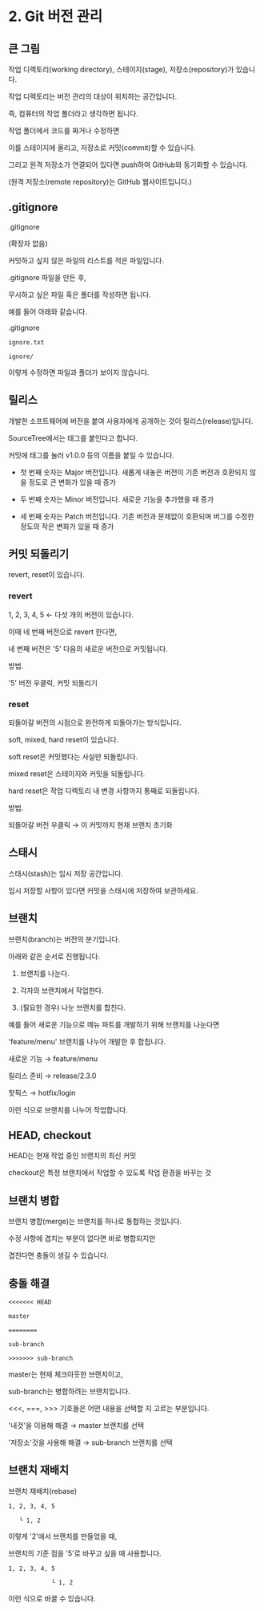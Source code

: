 # 2. Git 버전 관리


## 큰 그림

작업 디렉토리(working directory), 스테이지(stage), 저장소(repository)가 있습니다.

작업 디렉토리는 버전 관리의 대상이 위치하는 공간입니다.

즉, 컴퓨터의 작업 폴더라고 생각하면 됩니다.

작업 폴더에서 코드를 짜거나 수정하면

이를 스테이지에 올리고, 저장소로 커밋(commit)할 수 있습니다.

그리고 원격 저장소가 연결되어 있다면 push하여 GitHub와 동기화할 수 있습니다.  

(원격 저장소(remote repository)는 GitHub 웹사이트입니다.)



## .gitignore

.gitignore

(확장자 없음)

커밋하고 싶지 않은 파일의 리스트를 적은 파일입니다.

.gitignore 파일을 만든 후, 

무시하고 싶은 파일 혹은 폴더를 작성하면 됩니다.

예를 들어 아래와 같습니다.

.gitignore

    ignore.txt

    ignore/

이렇게 수정하면 파일과 폴더가 보이지 않습니다.

## 릴리스

개발한 소프트웨어에 버전을 붙여 사용자에게 공개하는 것이 릴리스(release)입니다.

SourceTree에서는 태그를 붙인다고 합니다.

커밋에 태그를 눌러 v1.0.0 등의 이름을 붙일 수 있습니다.

* 첫 번째 숫자는 Major 버전입니다. 새롭게 내놓은 버전이 기존 버전과 호환되지 않을 정도로 큰 변화가 있을 때 증가

* 두 번째 숫자는 Minor 버전입니다. 새로운 기능을 추가했을 때 증가

* 세 번째 숫자는 Patch 버전입니다. 기존 버전과 문제없이 호환되며 버그를 수정한 정도의 작은 변화가 있을 때 증가

## 커밋 되돌리기

revert, reset이 있습니다.

### revert

1, 2, 3, 4, 5 ← 다섯 개의 버전이 있습니다.

이때 네 번째 버전으로 revert 한다면, 

네 번째 버전은 '5' 다음의 새로운 버전으로 커밋됩니다.

방법. 

'5' 버전 우클릭, 커밋 되돌리기

### reset 

되돌아갈 버전의 시점으로 완전하게 되돌아가는 방식입니다.

soft, mixed, hard reset이 있습니다.

soft reset은 커밋했다는 사실만 되돌립니다. 

mixed reset은 스테이지와 커밋을 되돌립니다.

hard reset은 작업 디렉토리 내 변경 사항까지 통째로 되돌립니다.

방법. 

되돌아갈 버전 우클릭 → 이 커밋까지 현재 브랜치 초기화

## 스태시

스태시(stash)는 임시 저장 공간입니다.

임시 저장할 사항이 있다면 커밋을 스태시에 저장하여 보관하세요.


## 브랜치

브랜치(branch)는 버전의 분기입니다.

아래와 같은 순서로 진행됩니다.

1. 브랜치를 나눈다.

2. 각자의 브랜치에서 작업한다.

3. (필요한 경우) 나눈 브랜치를 합친다.

예를 들어 새로운 기능으로 메뉴 파트를 개발하기 위해 브랜치를 나눈다면

'feature/menu' 브랜치를 나누어 개발한 후 합칩니다.

새로운 기능 → feature/menu

릴리스 준비 → release/2.3.0

핫픽스 → hotfix/login 

이런 식으로 브랜치를 나누어 작업합니다.


## HEAD, checkout

HEAD는 현재 작업 중인 브랜치의 최신 커밋

checkout은 특정 브랜치에서 작업할 수 있도록 작업 환경을 바꾸는 것


## 브랜치 병합

브랜치 병합(merge)는 브랜치를 하나로 통합하는 것입니다.

수정 사항에 겹치는 부분이 없다면 바로 병합되지만

겹친다면 충돌이 생길 수 있습니다.

## 충돌 해결

    <<<<<<< HEAD

    master

    ========

    sub-branch

    >>>>>>> sub-branch

master는 현재 체크아웃한 브랜치이고, 

sub-branch는 병합하려는 브랜치입니다.

<<<, ===, >>> 기호들은 어떤 내용을 선택할 지 고르는 부분입니다.

'내것'을 이용해 해결 → master 브랜치를 선택

'저장소'것을 사용해 해결 → sub-branch 브랜치를 선택

## 브랜치 재배치

브랜치 재배치(rebase)

    1, 2, 3, 4, 5 
    
       └ 1, 2

이렇게 '2'에서 브랜치를 만들었을 때, 

브랜치의 기준 점을 '5'로 바꾸고 싶을 때 사용합니다.

    1, 2, 3, 4, 5

                └ 1, 2

이런 식으로 바꿀 수 있습니다.

